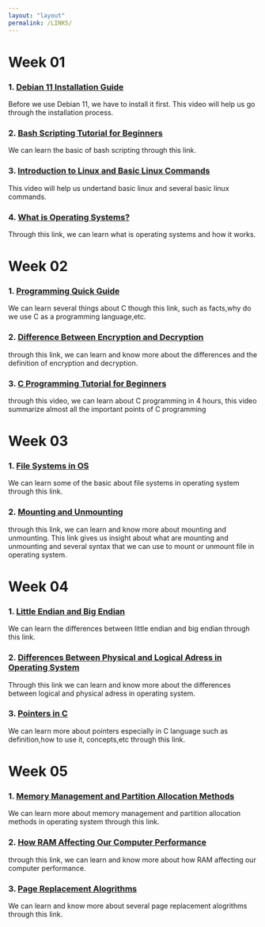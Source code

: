 ```yaml
---
layout: "layout"
permalink: /LINKS/
---
```

# **Week 01**

### 1. [Debian 11 Installation Guide](https://www.youtube.com/watch?v=P4J_99cS7Bg&ab_channel=AverageLinuxUser)
Before we use Debian 11, we have to install it first. This video will help us go through the installation process.
### 2. [Bash Scripting Tutorial for Beginners](https://linuxconfig.org/bash-scripting-tutorial-for-beginners)
We can learn the basic of bash scripting through this link.
### 3. [Introduction to Linux and Basic Linux Commands](https://www.youtube.com/watch?v=IVquJh3DXUA&ab_channel=sakitech)
This video will help us undertand basic linux and several basic linux commands.
### 4. [What is Operating Systems?](https://edu.gcfglobal.org/en/computerbasics/understanding-operating-systems/1/)
Through this link, we can learn what is operating systems and how it works.

# **Week 02**

### 1. [Programming Quick Guide](https://www.tutorialspoint.com/cprogramming/c_quick_guide.htm)
We can learn several things about C though this link, such as facts,why do we use C as a programming language,etc. 
### 2. [Difference Between Encryption and Decryption](https://www.guru99.com/difference-encryption-decryption.html)
through this link, we can learn and know more about the differences and the definition of encryption and decryption.
### 3. [C Programming Tutorial for Beginners](https://www.guru99.com/difference-encryption-decryption.html)
through this video, we can learn about C programming in 4 hours, this video summarize almost all the important points of C programming

# **Week 03**
### 1. [File Systems in OS](https://www.geeksforgeeks.org/file-systems-in-operating-system/)
We can learn some of the basic about file systems in operating system through this link.
### 2. [Mounting and Unmounting](https://www.computerhope.com/unix/umount.htm)
through this link, we can learn and know more about mounting and unmounting. This link gives us insight about what are mounting and unmounting and several syntax that we can use to mount or unmount file in operating system. 

# **Week 04**
### 1. [Little Endian and Big Endian](https://www.geeksforgeeks.org/little-and-big-endian-mystery/)
We can learn the differences between little endian and big endian through this link.
### 2. [Differences Between Physical and Logical Adress in Operating System ](http://www.meerutcollege.org/mcm_admin/upload/1587052623.pdf)
Through this link we can learn and know more about the differences between logical and physical adress in operating system.
### 3. [Pointers in C](https://www.tutorialspoint.com/cprogramming/c_pointers.htm)
We can learn more about pointers especially in C language such as definition,how to use it, concepts,etc through this link.

# **Week 05**
### 1. [Memory Management and Partition Allocation Methods](https://www.geeksforgeeks.org/partition-allocation-methods-in-memory-management/)
We can learn more about memory management and partition allocation methods in operating system through this link.
### 2. [How RAM Affecting Our Computer Performance ](https://www.dell.com/support/kbdoc/en-id/000129805/how-random-access-memory-ram-affects-performance)
through this link, we can learn and know more about how RAM affecting our computer performance.
### 3. [Page Replacement Alogrithms](https://www.geeksforgeeks.org/page-replacement-algorithms-in-operating-systems/)
We can learn and know more about several page replacement alogrithms through this link.


